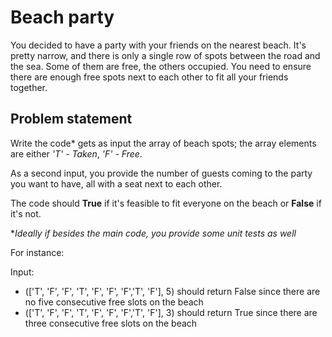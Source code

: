 # Beach party
You decided to have a party with your friends on the nearest beach. It's pretty narrow, and there is only a single row of spots between the road and the sea. Some of them are free, the others occupied. You need to ensure there are enough free spots next to each other to fit all your friends together.

## Problem statement
Write the code* gets as input the array of beach spots; the array elements are either *'T' - Taken*, *'F' - Free*.

As a second input, you provide the number of guests coming to the party you want to have, all with a seat next to each other. 

The code should **True** if it's feasible to fit everyone on the beach or **False** if it's not. 

**Ideally if besides the main code, you provide some unit tests as well*

For instance:

Input:
- (['T', 'F', 'F', 'T', 'F', 'F', 'F','T', 'F'], 5) should return False since there are no five consecutive free slots on the beach
- (['T', 'F', 'F', 'T', 'F', 'F', 'F','T', 'F'], 3) should return True since there are three consecutive free slots on the beach